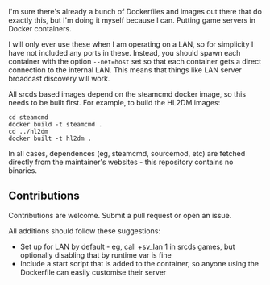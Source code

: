 
I'm sure there's already a bunch of Dockerfiles and images out there that do 
exactly this, but I'm doing it myself because I can. Putting game servers in 
Docker containers. 

I will only ever use these when I am operating on a LAN, so for simplicity I 
have not included any ports in these. Instead, you should spawn each container
with the option `--net=host` set so that each container gets a direct 
connection to the internal LAN. This means that things like LAN server 
broadcast discovery will work. 

All srcds based images depend on the steamcmd docker image, so this needs 
to be built first. For example, to build the HL2DM images:

```
cd steamcmd
docker build -t steamcmd .
cd ../hl2dm
docker built -t hl2dm .
```

In all cases, dependences (eg, steamcmd, sourcemod, etc) are fetched directly
from the maintainer's websites - this repository contains no binaries. 


## Contributions 
Contributions are welcome. Submit a pull request or open an issue. 

All additions should follow these suggestions:
* Set up for LAN by default - eg, call +sv_lan 1 in srcds games, but optionally disabling that by runtime var is fine
* Include a start script that is added to the container, so anyone using the Dockerfile can easily customise their server

